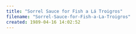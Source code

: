 ```yaml
---
title: "Sorrel Sauce for Fish a Lá Troigros"
filename: "Sorrel-Sauce-for-Fish-a-La-Troigros"
created: 1989-04-16 14:02:52
---
```

